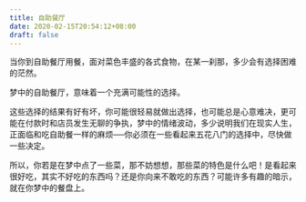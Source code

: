 ```yaml
---
title: 自助餐厅
date: 2020-02-15T20:54:12+08:00
draft: false
---
```


当你到自助餐厅用餐，面对菜色丰盛的各式食物，在某一刹那，多少会有选择困难的茫然。


梦中的自助餐厅，意味着一个充满可能性的选择。


这些选择的结果有好有坏，你可能很轻易就做出选择，也可能总是心意难决，更可能在付款时和店员发生无聊的争执，梦中的情绪波动，多少说明我们在现实人生，正面临和吃自助餐一样的麻烦──你必须在一些看起来五花八门的选择中，尽快做一些决定。


所以，你若是在梦中点了一些菜，那不妨想想，那些菜的特色是什么吧！是看起来很好吃，其实不好吃的东西吗？还是你向来不敢吃的东西？可能许多有趣的暗示，就在你梦中的餐盘上。
